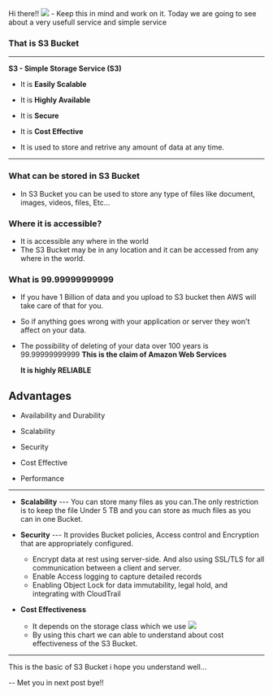 Hi there!!
![](https://images.ctfassets.net/pdf29us7flmy/2aufE71KN154w8kNytZcU8/44bf4b509cf193c50a555dae97c4e662/resized.jpg?w=720&q=100&fm=avif)
    - Keep this in mind and work on it.
Today we are going to see about a very usefull service and simple service 

### **That is S3 Bucket**
---
**S3 - Simple  Storage Service (S3)**
- It is **Easily Scalable**
- It is **Highly Available**
- It is **Secure**
- It is **Cost Effective**

- It is used to store and retrive  any amount of data at any time.

***
### What can be stored in **S3 Bucket**
- In S3 Bucket you can be used to store any type of files like document, images, videos, files, Etc...
### Where it is accessible?
- It is accessible any where in the world
- The S3 Bucket may be in any location and it can be accessed from any where in the world.
### What is 99.99999999999
- If you have 1 Billion of data and you upload to S3 bucket then AWS will take care of that for you.
-  So if anything goes wrong with your application or server they won't affect on your data.
- The possibility of deleting of your data over 100 years is 99.99999999999 **This is the claim of Amazon Web Services**

    **It is highly RELIABLE**

## Advantages
- Availability and Durability

- Scalability

- Security

- Cost Effective

- Performance
---



- **Scalability** --- You can store many files as you can.The only restriction is to keep the file Under 5 TB and you can store as much files as you can in one Bucket.

- **Security** --- It provides Bucket policies, Access control and Encryption that are appropriately configured.
    - Encrypt data at rest using server-side. And also using SSL/TLS for all communication between a client and server.
    - Enable Access logging to capture detailed records
    - Enabling Object Lock for data immutability,  legal hold, and integrating with CloudTrail
- **Cost Effectiveness**
    - It depends on the storage class which we use
    ![](https://miro.medium.com/v2/resize:fit:1400/1*1t8zFevEzNDTf0l8oKp12A.png)
    - By using this chart we can able to understand about cost effectiveness of the S3 Bucket.
---

This is the basic of S3 Bucket i hope you understand well...

--
Met you in next post bye!!